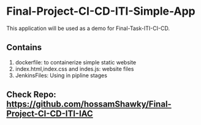 # Final-Project-CI-CD-ITI-Simple-App
This application will be used as a demo for Final-Task-ITI-CI-CD.

## Contains
1. dockerfile: to containerize simple static website
2. index.html,index.css and indes.js: website files
3. JenkinsFiles: Using in pipline stages

## Check Repo: https://github.com/hossamShawky/Final-Project-CI-CD-ITI-IAC